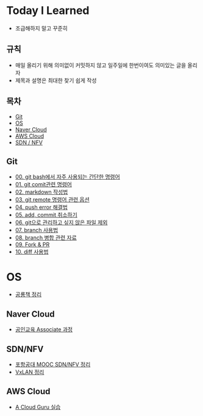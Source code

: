 # Today I Learned

- 조급해하지 말고 꾸준히

## 규칙

- 매일 올리기 위해 의미없이 커밋하지 않고 일주일에 한번이여도 의미있는 글을 올리자
- 제목과 설명은 최대한 찾기 쉽게 작성



## 목차

- [Git](#git)
- [OS](#os)
- [Naver Cloud](#naver-cloud)
- [AWS Cloud](#aws-cloud)
- [SDN / NFV](#sdnnfv)



## Git

- [00. git bash에서 자주 사용되는 간단한 명령어](git/00_basic_cli.md)
- [01. git comit관련 명령어](git/01_git.md)
- [02. markdown 작성법](git/02_markdown.md)
- [03. git remote 명령어 관련 옵션](git/03_git_remote.md)
- [04. push error 해결법](git/04_push_error.md)
- [05. add, commit 취소하기](git/05_restore.md)
- [06. git으로 관리하고 싶지 않은 파일 제외](git/06_git_ignore.md)
- [07. branch 사용법](git/07_branch.md)
- [08. branch 병합 관련 자료](git/08_merge_branch.md)
- [09. Fork & PR](git/09_fork_pr.md)
- [10. diff 사용법](git/10_diff.md)



# OS

- [공룡책 정리](OS/공룡책%20정리.md)



## Naver Cloud

- [공인교육 Associate 과정](Naver_Cloud/공인교육_Associate_과정.md)



## SDN/NFV

- [포항공대 MOOC SDN/NFV 정리](SDN&NFV/포항공대_MOOC_SDNNFV_정리.md)
- [VxLAN 정리](SDN&NFV/VxLAN.md)



## AWS Cloud

- [A Cloud Guru 실습](AWS_Cloud/A_Cloud_Guru_실습.md)

